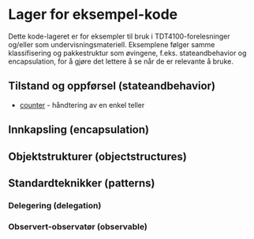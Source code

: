 # Lager for eksempel-kode

Dette kode-lageret er for eksempler til bruk i TDT4100-forelesninger og/eller som
undervisningsmateriell. Eksemplene følger samme klassifisering og pakkestruktur som øvingene,
f.eks. stateandbehavior og encapsulation, for å gjøre det lettere å se når de er relevante å bruke.

## Tilstand og oppførsel (stateandbehavior)

- [counter](src/stateandbehavior/counter) - håndtering av en enkel teller

## Innkapsling (encapsulation)

## Objektstrukturer (objectstructures)

## Standardteknikker (patterns)

### Delegering (delegation)

### Observert-observatør (observable)
